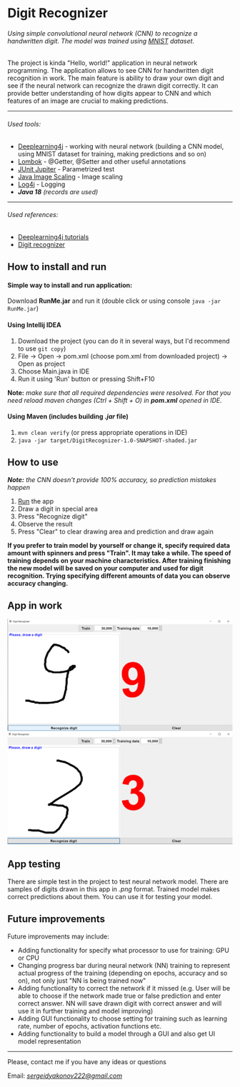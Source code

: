 # Digit Recognizer
###### Using simple convolutional neural network (CNN) to recognize a handwritten digit. The model was trained using [MNIST](http://yann.lecun.com/exdb/mnist/) dataset.
The project is kinda "Hello, world!" application in neural network programming. The application allows to see CNN for handwritten digit recognition in work. The main feature is ability to draw your own digit and see if the neural network can recognize the drawn digit correctly. It can provide better understanding of how digits appear to CNN and which features of an image are crucial to making predictions.

---
###### Used tools:
- [Deeplearning4j](https://deeplearning4j.konduit.ai/) - working with neural network (building a CNN model, using MNIST dataset for training, making predictions and so on)
- [Lombok](https://projectlombok.org/) - @Getter, @Setter and other useful annotations
- [JUnit Jupiter](https://junit.org/junit5/) - Parametrized test
- [Java Image Scaling](https://mvnrepository.com/artifact/com.mortennobel/java-image-scaling) - Image scaling
- [Log4j](https://logging.apache.org/log4j/2.x/) - Logging
- ***Java 18*** _(records are used)_
---
###### Used references:
- [Deeplearning4j tutorials](https://github.com/deeplearning4j/deeplearning4j-examples/blob/master/dl4j-examples)
- [Digit recognizer](https://github.com/klevis/DigitRecognizer)

## How to install and run
#### Simple way to install and run application: 
Download **RunMe.jar** and run it (double click or using console `java -jar RunMe.jar`)

#### Using Intellij IDEA
1. Download the project (you can do it in several ways, but I'd recommend to use `git copy`)
2. File -> Open -> pom.xml (choose pom.xml from downloaded project) -> Open as project
3. Choose Main.java in IDE
4. Run it using 'Run' button or pressing Shift+F10

**Note:** _make sure that all required dependencies were resolved. For that you need reload maven changes (Ctrl + Shift + O) in **pom.xml** opened in IDE._
#### Using Maven (includes building _.jar_ file)
1. `mvn clean verify` (or press appropriate operations in IDE)
2. `java -jar target/DigitRecognizer-1.0-SNAPSHOT-shaded.jar`

## How to use
***Note:*** _the CNN doesn't provide 100% accuracy, so prediction mistakes happen_
1. [Run](https://github.com/Sergey-Dyakonov/DigitRecognizer/blob/master/README.md#how-to-install-and-run) the app
2. Draw a digit in special area
3. Press "Recognize digit"
4. Observe the result
5. Press "Clear" to clear drawing area and prediction and draw again

**If you prefer to train model by yourself or change it, specify required data amount with spinners and press "Train". It may take a while. The speed of training depends on your machine characteristics. After training finishing the new model will be saved on your computer and used for digit recognition. Trying specifying different amounts of data you can observe accuracy changing.**

## App in work
![img_1.png](img_1.png)
![img_2.png](img_2.png)

## App testing
There are simple test in the project to test neural network model. There are samples of digits drawn in this app in *.png* format. Trained model makes correct predictions about them. You can use it for testing your model.

## Future improvements
Future improvements may include:
- Adding functionality for specify what processor to use for training: GPU or CPU
- Changing progress bar during neural network (NN) training to represent actual progress of the training (depending on epochs, accuracy and so on), not only just "NN is being trained now"
- Adding functionality to correct the network if it missed (e.g. User will be able to choose if the network made true or false prediction and enter correct answer. NN will save drawn digit with correct answer and will use it in further training and model improving)
- Adding GUI functionality to choose setting for training such as learning rate, number of epochs, activation functions etc.
- Adding functionality to build a model through a GUI and also get UI model representation

---
Please, contact me if you have any ideas or questions

Email: *sergeidyakonov222@gmail.com*
